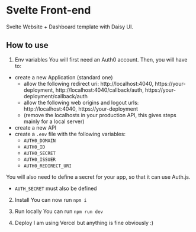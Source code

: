 # Svelte Front-end

Svelte Website + Dashboard template with Daisy UI.

## How to use

1. Env variables
   You will first need an Auth0 account. Then, you will have to:

- create a new Application (standard one)
  - allow the following redirect uri: http://localhost:4040, https://your-deployment, http://localhost:4040/callback/auth, https://your-deployment/callback/auth
  - allow the following web origins and logout urls: http://localhost:4040, https://your-deployment
  - (remove the localhosts in your production API, this gives steps mainly for a local server)
- create a new API
- create a `.env` file with the following variables:
  - `AUTH0_DOMAIN`
  - `AUTH0_ID`
  - `AUTH0_SECRET`
  - `AUTH0_ISSUER`
  - `AUTH0_REDIRECT_URI`

You will also need to define a secret for your app, so that it can use Auth.js.

- `AUTH_SECRET` must also be defined

2. Install
   You can now run `npm i`

3. Run locally
   You can run `npm run dev`

4. Deploy
   I am using Vercel but anything is fine obviously :)
